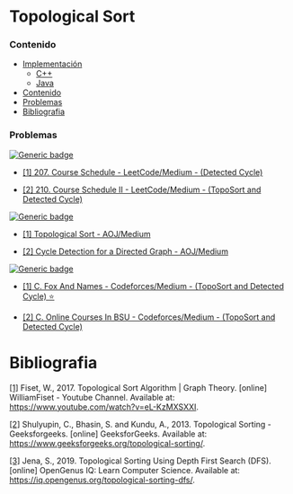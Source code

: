 # Topological Sort

### Contenido

* [Implementación](#)
    * [C++](#)
    * [Java](#)
* [Contenido](#contenido)
* [Problemas](#problemas)
* [Bibliografia](#bibliografia)

### Problemas

[![Generic badge](https://img.shields.io/badge/LeetCode-Medium-yellow.svg)](https://leetcode.com/problemset/all/?topicSlugs=topological-sort)

* [[1] 207. Course Schedule - LeetCode/Medium - (Detected  Cycle)](https://leetcode.com/problems/course-schedule/)

* [[2] 210. Course Schedule II - LeetCode/Medium -  (TopoSort and Detected Cycle)](https://leetcode.com/problems/course-schedule-ii/)

[![Generic badge](https://img.shields.io/badge/AOJ-Medium-yellow.svg)](https://onlinejudge.u-aizu.ac.jp/courses/library/5/GRL/all/)

* [[1] Topological Sort - AOJ/Medium](https://onlinejudge.u-aizu.ac.jp/courses/library/5/GRL/all/GRL_4_B)

* [[2] Cycle Detection for a Directed Graph - AOJ/Medium](https://onlinejudge.u-aizu.ac.jp/courses/library/5/GRL/4/GRL_4_A)

[![Generic badge](https://img.shields.io/badge/Codeforces-Medium-yellow.svg)](https://codeforces.com/problemset)

* [[1] C. Fox And Names - Codeforces/Medium - (TopoSort and Detected Cycle)  :star:](https://codeforces.com/contest/510/problem/C)

* [[2] C. Online Courses In BSU - Codeforces/Medium - (TopoSort and Detected Cycle)](https://codeforces.com/contest/770/problem/C)


# Bibliografia

[[1]](https://www.youtube.com/watch?v=eL-KzMXSXXI) Fiset, W., 2017. Topological Sort Algorithm | Graph Theory. [online] WilliamFiset - Youtube Channel. Available at: <https://www.youtube.com/watch?v=eL-KzMXSXXI>.

[[2]](https://www.geeksforgeeks.org/topological-sorting/) Shulyupin, C., Bhasin, S. and Kundu, A., 2013. Topological Sorting - Geeksforgeeks. [online] GeeksforGeeks. Available at: <https://www.geeksforgeeks.org/topological-sorting/>.

[[3]](https://iq.opengenus.org/topological-sorting-dfs/) Jena, S., 2019. Topological Sorting Using Depth First Search (DFS). [online] OpenGenus IQ: Learn Computer Science. Available at: <https://iq.opengenus.org/topological-sorting-dfs/>.
